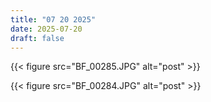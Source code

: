 ```yaml
---
title: "07 20 2025"
date: 2025-07-20
draft: false
---
```


{{< figure src="BF_00285.JPG" alt="post" >}}


{{< figure src="BF_00284.JPG" alt="post" >}}

